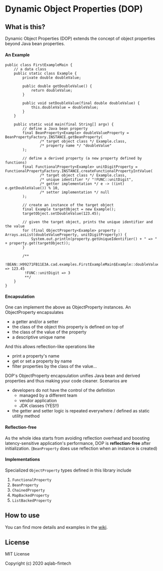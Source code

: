 # Dynamic Object Properties (DOP)
## What is this?
Dynamic Object Properties (DOP) extends the concept of object properties beyond Java bean properties.

#### An Example
````
public class FirstExampleMain {
    // a data class
    public static class Example {
        private double doubleValue;

        public double getDoubleValue() {
            return doubleValue;
        }

        public void setDoubleValue(final double doubleValue) {
            this.doubleValue = doubleValue;
        }
    }

    public static void main(final String[] argv) {
        // define a Java bean property
        final BeanProperty<Example> doubleValueProperty = BeanPropertyFactory.INSTANCE.getBeanProperty(
                /* target object class */ Example.class,
                /* property name */ "doubleValue"
        );

        // define a derived property (a new property defined by functions)
        final FunctionalProperty<Example> unitDigitProperty = FunctionalPropertyFactory.INSTANCE.createFunctionalPropertyIntValue(
                /* target object class */ Example.class,
                /* unique identifier */ "!FUNC::unitDigit",
                /* getter implementation */ e -> ((int) e.getDoubleValue()) % 10,
                /* setter implementation */ null
        );

        // create an instance of the target object
        final Example targetObject = new Example();
        targetObject.setDoubleValue(123.45);

        // given the target object, prints the unique identifier and the value
        for (final ObjectProperty<Example> property : Arrays.asList(doubleValueProperty, unitDigitProperty)) {
            System.out.println(property.getUniqueIdentifier() + " => " + property.get(targetObject));
        }

        /**
         !BEAN::H99271FB11E3A.cad.examples.FirstExampleMain$Example::doubleValue => 123.45
         !FUNC::unitDigit => 3
         **/
    }
}
````

#### Encapsulation
One can implement the above as ObjectProperty instances. An ObjectProperty encapsulates
* a getter and/or a setter
* the class of the object this property is defined on top of
* the class of the value of the property
* a descriptive unique name

And this allows reflection-like operations like
* print a property's name
* get or set a property by name
* filter properties by the class of the value...

DOP's ObjectProperty encapsulation unifies Java bean and derived properties and thus making your code cleaner. Scenarios are
* developers do not have the control of the definition
  * managed by a different team
  * vendor application
  * JDK classes (YES!!)
* the getter and setter logic is repeated everywhere / defined as static utility method

#### Reflection-free
As the whole idea starts from avoiding reflection overhead and boosting latency-sensitive application's performance, DOP is **reflection-free** after initialization. (`BeanProperty` does use reflection when an instance is created)

#### Implementations
Specialized `ObjectProperty` types defined in this library include
1. `FunctionalProperty`
1. `BeanProperty`
1. `ChainedProperty`
1. `MapBackedProperty`
1. `ListBackedProperty`

## How to use
You can find more details and examples in the [wiki](../../wiki).

## License
MIT License

Copyright (c) 2020 aqlab-fintech
